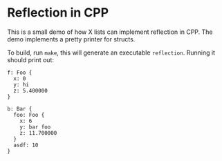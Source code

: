 # Reflection in CPP

This is a small demo of how X lists can implement reflection in CPP. The demo
implements a pretty printer for structs.

To build, run `make`, this will generate an executable `reflection`. Running it
should print out:

```
f: Foo {
  x: 0
  y: hi
  z: 5.400000
}

b: Bar {
  foo: Foo {
    x: 6
    y: bar foo
    z: 11.700000
  }
  asdf: 10
}
```
